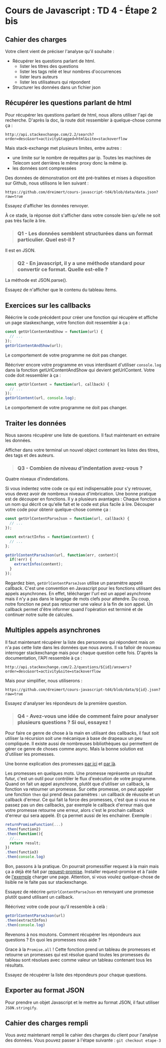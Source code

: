 # Cours de Javascript : TD 4 - Étape 2 bis

## Cahier des charges

Votre client vient de préciser l'analyse qu'il souhaite :

* Récupérer les questions parlant de html.
  * lister les titres des questions
  * lister les tags relié et leur nombres d'occurrences
  * lister leurs auteurs
  * lister les utilisateurs qui répondent
* Structurer les données dans un fichier json

## Récupérer les questions parlant de html

Pour récupérer les questions parlant de html, nous allons utiliser l'api de recherche. D'après la doc, la route doit ressembler à quelque-chose comme ça :

    http://api.stackexchange.com/2.2/search?order=desc&sort=activity&tagged=html&site=stackoverflow

Mais stack-exchange met plusieurs limites, entre autres :

* une limite sur le nombre de requêtes par ip. Toutes les machines de Telecom sont derrières le même proxy donc la même ip.
* les données sont compressées

Des données de démonstration ont été pré-traitées et mises à disposition sur Github, nous utilisons le lien suivant :

    https://github.com/dreimert/cours-javascript-td4/blob/data/data.json?raw=true

Essayez d'afficher les données renvoyer.

À ce stade, la réponse doit s'afficher dans votre console bien qu'elle ne soit pas très facile à lire.

> ### Q1 - Les données semblent structurées dans un format particulier. Quel est-il ?

Il est en JSON.

> ### Q2 - En javascript, il y a une méthode standard pour convertir ce format. Quelle est-elle ?

La méthode est JSON.parse().

Essayez de n'afficher que le contenu du tableau items.

## Exercices sur les callbacks

Réécrire le code précédent pour créer une fonction qui récupère et affiche un page staskexchange, votre fonction doit ressembler à ça :

```Javascript
const getUrlContentAndShow = function(url) {
  // ...
});
getUrlContentAndShow(url);
```

Le comportement de votre programme ne doit pas changer.

Réécriver encore votre programme en vous interdisant d'utiliser `console.log` dans la fonction getUrlContentAndShow qui devient getUrlContent. Votre code doit ressembler à ça :

```Javascript
const getUrlContent = function(url, callback) {
  // ...
});
getUrlContent(url, console.log);
```

Le comportement de votre programme ne doit pas changer.

## Traiter les données

Nous savons récupérer une liste de questions. Il faut maintenant en extraire les données.

Afficher dans votre terminal un nouvel object contenant les listes des titres, des tags et des auteurs.

> ### Q3 - Combien de niveau d'indentation avez-vous ?

Quatre niveaux d'indendations.

Si vous indentez votre code ce qui est indispensable pour s'y retrouver, vous devez avoir de nombreux niveaux d'imbrication. Une bonne pratique est de découper en fonctions. Il y a plusieurs avantages : Chaque fonction a un nom qui décrit ce qu'elle fait et le code est plus facile à lire. Découper votre code pour obtenir quelque-chose comme ça :

```Javascript
const getUrlContentParseJson = function(url, callback) {
  // ...
});

const extractInfos = function(content) {
  // ...
};

getUrlContentParseJson(url, function(err, content){
  if(!err) {
    extractInfos(content);
  }
});
```

Regardez bien, `getUrlContentParseJson` utilise un paramètre appelé callback. C'est une convention en Javascript pour les fonctions utilisant des appels asynchrones. En effet, télécharger l'url est un appel asynchrone mais il n'y a pas dans le langage de mots clefs pour attendre. Du coup, notre fonction ne peut pas retourner une valeur à la fin de son appel. Un callback permet d'être informer quand l'opèration est terminé et de continuer notre suite de calcules.

## Multiples appels asynchrones

Il faut maintenant récupérer la liste des personnes qui répondent mais on n'a pas cette liste dans les données que nous avons. Il va falloir de nouveau interroger stackexchange mais pour chaque question cette fois. D'après la documentation, l'API ressemble à ça :

    http://api.stackexchange.com/2.2/questions/${id}/answers?order=desc&sort=activity&site=stackoverflow

Mais pour simplifier, nous utiliserons :

    https://github.com/dreimert/cours-javascript-td4/blob/data/${id}.json?raw=true

Essayez d'analyser les répondeurs de la première question.

> ### Q4 - Avez-vous une idée de comment faire pour analyser plusieurs questions ? Si oui, essayez !

Pour faire ce genre de chose à la main en utilisant des callbacks, il faut soit utiliser la récursion soit une mécanique à base de drapeaux un peu compliquée. Il existe aussi de nombreuses bibliothèques qui permettent de gérer ce genre de choses comme async. Mais la bonne solution est d'utiliser les promesses.

Une bonne explication des promesses [par ici](https://developers.google.com/web/fundamentals/getting-started/primers/promises) et [par là](https://developer.mozilla.org/fr/docs/Web/JavaScript/Reference/Objets_globaux/Promise).

Les promesses en quelques mots. Une promesse représente un résultat futur, c'est un outil pour contrôler le flux d'exécution de votre programme. Quand on fait un appel asynchrone, plutôt que d'utiliser un callback, la fonction va retourner un promesse. Sur cette promesse, on peut appeler une fonction `then` qui prend deux paramètres : un callback de réussite et un callback d'erreur. Ce qui fait la force des promesses, c'est que si vous ne passez pas un des callbacks, par exemple le callback d'erreur mais que votre promesse retourne une erreur, alors c'est le prochain callback d'erreur qui sera appelé. Et ça permet aussi de les enchainer. Exemple :

```JavaScript
returnPromiseFunction(...)
.then(function2)
.then(function(){
  //...
  return result;
})
.then(functio3)
.then(console.log)
```

Bon, passons à la pratique. On pourrait promessifier request à la main mais ça a déjà été fait par [request-promise](https://github.com/request/request-promise). Installer request-promise et à l'aide de [l'exemple](https://github.com/request/request-promise#crawl-a-webpage) charger une page. Attention, si vous voulez quelque-chose de lisible ne le faite pas sur stackexchange.

Essayez de réécrire `getUrlContentParseJson` en renvoyant une promesse plutôt quand utilisant un callback.

Réécrivez votre code pour qu'il ressemble à celà :

```Javascript
getUrlContentParseJson(url)
.then(extractInfos)
.then(console.log)
```

Revenons à nos moutons. Comment récupérer les répondeurs aux questions ? En quoi les promesses nous aide ?

Grace à la `Promise.all` ! Cette fonction prend un tableau de promesses et retourne un promesses qui est résolue quand toutes les promesses du tableau sont résolues avec comme valeur un tableau contenant tous les résultats.

Essayez de récupérer la liste des répondeurs pour chaque questions.

## Exporter au format JSON

Pour prendre un objet Javascript et le mettre au format JSON, il faut utiliser `JSON.stringify`.

## Cahier des charges rempli

Vous avez maintenant rempli le cahier des charges du client pour l'analyse des données. Vous pouvez passer à l'étape suivante : `git checkout etape-3`
